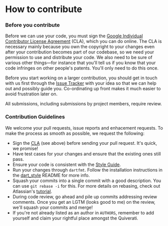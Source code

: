 # How to contribute

### Before you contribute

Before we can use your code, you must sign the [Google Individual Contributor
License Agreement][cla] (CLA), which you can do online. The CLA is necessary
mainly because you own the copyright to your changes even after your
contribution becomes part of our codebase, so we need your permission to use and
distribute your code. We also need to be sure of various other things—for
instance that you'll tell us if you know that your code infringes on other
people's patents. You'll only need to do this once.

Before you start working on a larger contribution, you should get in touch with
us first through the  [Issue Tracker][issues] with your idea so that we can help
out and possibly guide you. Co-ordinating up front makes it much easier to avoid
frustration later on.

All submissions, including submissions by project members, require review.

### Contribution Guidelines

We welcome your pull requests, issue reports and enhacement requests. To make
the process as smooth as possible, we request the following:

   * Sign the [CLA][cla] (see above) before sending your pull request.
     It's quick, we promise!
   * Have test cases for your changes and ensure that the existing ones still
     pass.
   * Ensure your code is consistent with the [Style Guide][style_guide].
   * Run your changes through `dartfmt`. Follow the installation instructions in
     the [dart_style][dartfmt_usage] README for more info.
   * Squash your commits into a single commit with a good description. You can
     use `git rebase -i` for this. For more details on rebasing, check out
     Atlassian's [tutorial][rebase_tutorial].
   * During code review, go ahead and pile up commits addressing review
     comments. Once you get an LGTM (looks good to me) on the review, we'll
     squash your commits and merge!
   * If you're not already listed as an author in `AUTHORS`, remember to add
     yourself and claim your rightful place amongst the Quiverati.

[cla]: https://developers.google.com/open-source/cla/individual
[issues]: https://github.com/google/quiver-dart/issues
[style_guide]: https://dart.dev/guides/language/effective-dart
[dartfmt_usage]: https://github.com/dart-lang/dart_style
[rebase_tutorial]: https://www.atlassian.com/git/tutorials/rewriting-history
